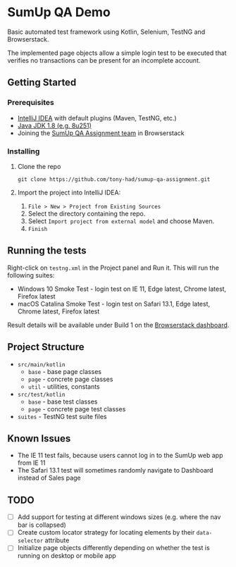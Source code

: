 # SumUp QA Demo

Basic automated test framework using Kotlin, Selenium, TestNG and Browserstack.

The implemented page objects allow a simple login test to be executed that verifies no transactions can be present for an incomplete account.

## Getting Started

### Prerequisites

- [IntelliJ IDEA](https://www.jetbrains.com/idea/download/) with default plugins (Maven, TestNG, etc.)
- [Java JDK 1.8 (e.g. 8u251)](https://www.oracle.com/java/technologies/javase/javase-jdk8-downloads.html)
- Joining the [SumUp QA Assignment team](https://accounts.browserstack.com/jointeam/998c1774bbd1801d6bfcb2df4eaad7d7) in Browserstack

### Installing

1. Clone the repo
    ```
    git clone https://github.com/tony-had/sumup-qa-assignment.git
    ```

2. Import the project into IntelliJ IDEA:
    1. `File > New > Project from Existing Sources`
    2. Select the directory containing the repo.
    3. Select `Import project from external model` and choose Maven.
    4. `Finish`

## Running the tests

Right-click on `testng.xml` in the Project panel and Run it. This will run the following suites:
- Windows 10 Smoke Test - login test on IE 11, Edge latest, Chrome latest, Firefox latest
- macOS Catalina Smoke Test - login test on Safari 13.1, Edge latest, Chrome latest, Firefox latest

Result details will be available under Build 1 on the [Browserstack dashboard](https://automate.browserstack.com/dashboard/v2/).

## Project Structure
- `src/main/kotlin`
    - `base` - base page classes
    - `page` - concrete page classes
    - `util` - utilities, constants
- `src/test/kotlin`
    - `base` - base test classes
    - `page` - concrete page test classes
- `suites` - TestNG test suite files

## Known Issues
- The IE 11 test fails, because users cannot log in to the SumUp web app from IE 11
- The Safari 13.1 test will sometimes randomly navigate to Dashboard instead of Sales page

## TODO
- [ ] Add support for testing at different windows sizes (e.g. where the nav bar is collapsed)
- [ ] Create custom locator strategy for locating elements by their `data-selector` attribute
- [ ] Initialize page objects differently depending on whether the test is running on desktop or mobile app

